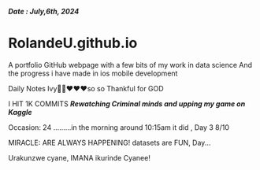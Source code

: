 ***Date : July,6th, 2024***
# RolandeU.github.io

A portfolio GitHub webpage with a few bits of my work in data science
And the progress i have made in ios mobile development 

Daily Notes
Ivy🙌🏽❤️❤️❤️so so Thankful for GOD

I HIT 1K COMMITS
***Rewatching Criminal minds and upping my game on Kaggle***

Occasion: 24
.........in the morning around 10:15am it did , Day 3 8/10 

MIRACLE: ARE ALWAYS HAPPENING!
 datasets are FUN, Day...

Urakunzwe cyane, IMANA ikurinde Cyanee!





